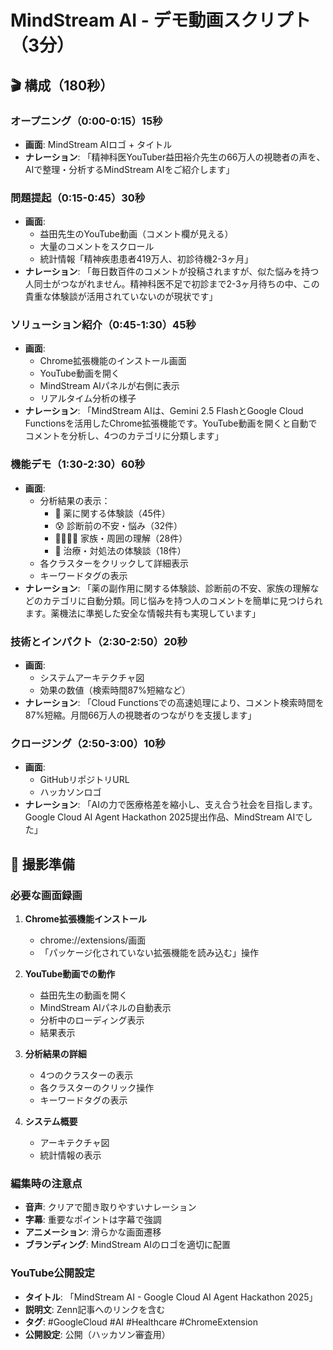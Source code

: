 # MindStream AI - デモ動画スクリプト（3分）

## 🎬 構成（180秒）

### オープニング（0:00-0:15）15秒
- **画面**: MindStream AIロゴ + タイトル
- **ナレーション**: 
  「精神科医YouTuber益田裕介先生の66万人の視聴者の声を、AIで整理・分析するMindStream AIをご紹介します」

### 問題提起（0:15-0:45）30秒
- **画面**: 
  - 益田先生のYouTube動画（コメント欄が見える）
  - 大量のコメントをスクロール
  - 統計情報「精神疾患患者419万人、初診待機2-3ヶ月」
- **ナレーション**:
  「毎日数百件のコメントが投稿されますが、似た悩みを持つ人同士がつながれません。精神科医不足で初診まで2-3ヶ月待ちの中、この貴重な体験談が活用されていないのが現状です」

### ソリューション紹介（0:45-1:30）45秒
- **画面**: 
  - Chrome拡張機能のインストール画面
  - YouTube動画を開く
  - MindStream AIパネルが右側に表示
  - リアルタイム分析の様子
- **ナレーション**:
  「MindStream AIは、Gemini 2.5 FlashとGoogle Cloud Functionsを活用したChrome拡張機能です。YouTube動画を開くと自動でコメントを分析し、4つのカテゴリに分類します」

### 機能デモ（1:30-2:30）60秒
- **画面**:
  - 分析結果の表示：
    - 💊 薬に関する体験談（45件）
    - 😰 診断前の不安・悩み（32件）
    - 👨‍👩‍👧‍👦 家族・周囲の理解（28件）
    - 📝 治療・対処法の体験談（18件）
  - 各クラスターをクリックして詳細表示
  - キーワードタグの表示
- **ナレーション**:
  「薬の副作用に関する体験談、診断前の不安、家族の理解などのカテゴリに自動分類。同じ悩みを持つ人のコメントを簡単に見つけられます。薬機法に準拠した安全な情報共有も実現しています」

### 技術とインパクト（2:30-2:50）20秒
- **画面**:
  - システムアーキテクチャ図
  - 効果の数値（検索時間87%短縮など）
- **ナレーション**:
  「Cloud Functionsでの高速処理により、コメント検索時間を87%短縮。月間66万人の視聴者のつながりを支援します」

### クロージング（2:50-3:00）10秒
- **画面**: 
  - GitHubリポジトリURL
  - ハッカソンロゴ
- **ナレーション**:
  「AIの力で医療格差を縮小し、支え合う社会を目指します。Google Cloud AI Agent Hackathon 2025提出作品、MindStream AIでした」

## 🎥 撮影準備

### 必要な画面録画
1. **Chrome拡張機能インストール**
   - chrome://extensions/画面
   - 「パッケージ化されていない拡張機能を読み込む」操作

2. **YouTube動画での動作**
   - 益田先生の動画を開く
   - MindStream AIパネルの自動表示
   - 分析中のローディング表示
   - 結果表示

3. **分析結果の詳細**
   - 4つのクラスターの表示
   - 各クラスターのクリック操作
   - キーワードタグの表示

4. **システム概要**
   - アーキテクチャ図
   - 統計情報の表示

### 編集時の注意点
- **音声**: クリアで聞き取りやすいナレーション
- **字幕**: 重要なポイントは字幕で強調
- **アニメーション**: 滑らかな画面遷移
- **ブランディング**: MindStream AIのロゴを適切に配置

### YouTube公開設定
- **タイトル**: 「MindStream AI - Google Cloud AI Agent Hackathon 2025」
- **説明文**: Zenn記事へのリンクを含む
- **タグ**: #GoogleCloud #AI #Healthcare #ChromeExtension
- **公開設定**: 公開（ハッカソン審査用） 